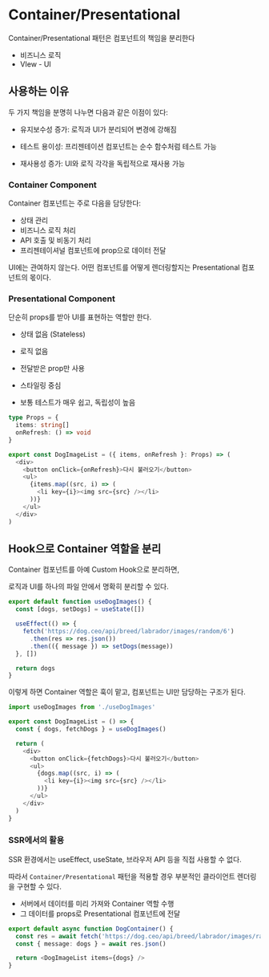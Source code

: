 # Container/Presentational

Container/Presentational 패턴은 컴포넌트의 책임을 분리한다

- 비즈니스 로직
- VIew - UI

## 사용하는 이유

두 가지 책임을 분명히 나누면 다음과 같은 이점이 있다:

- 유지보수성 증가: 로직과 UI가 분리되어 변경에 강해짐

- 테스트 용이성: 프리젠테이션 컴포넌트는 순수 함수처럼 테스트 가능

- 재사용성 증가: UI와 로직 각각을 독립적으로 재사용 가능

  

### Container Component

Container 컴포넌트는 주로 다음을 담당한다:

- 상태 관리
- 비즈니스 로직 처리
- API 호출 및 비동기 처리
- 프리젠테이셔널 컴포넌트에 prop으로 데이터 전달

UI에는 관여하지 않는다. 어떤 컴포넌트를 어떻게 렌더링할지는 Presentational 컴포넌트의 몫이다.



### Presentational Component

단순히 props를 받아 UI를 표현하는 역할만 한다.

- 상태 없음 (Stateless)

- 로직 없음
- 전달받은 prop만 사용
- 스타일링 중심
- 보통 테스트가 매우 쉽고, 독립성이 높음

```ts
type Props = {
  items: string[]
  onRefresh: () => void
}

export const DogImageList = ({ items, onRefresh }: Props) => (
  <div>
    <button onClick={onRefresh}>다시 불러오기</button>
    <ul>
      {items.map((src, i) => (
        <li key={i}><img src={src} /></li>
      ))}
    </ul>
  </div>
)
```





## Hook으로 Container 역할을 분리

Container 컴포넌트를 아예 Custom Hook으로 분리하면,

로직과 UI를 하나의 파일 안에서 명확히 분리할 수 있다.

```ts
export default function useDogImages() {
  const [dogs, setDogs] = useState([])

  useEffect(() => {
    fetch('https://dog.ceo/api/breed/labrador/images/random/6')
      .then(res => res.json())
      .then(({ message }) => setDogs(message))
  }, [])

  return dogs
}
```

이렇게 하면 Container 역할은 훅이 맡고, 컴포넌트는 UI만 담당하는 구조가 된다.

```ts
import useDogImages from './useDogImages'

export const DogImageList = () => {
  const { dogs, fetchDogs } = useDogImages()

  return (
    <div>
      <button onClick={fetchDogs}>다시 불러오기</button>
      <ul>
        {dogs.map((src, i) => (
          <li key={i}><img src={src} /></li>
        ))}
      </ul>
    </div>
  )
}
```





### SSR에서의 활용

SSR 환경에서는 useEffect, useState, 브라우저 API 등을 직접 사용할 수 없다.

따라서 `Container/Presentational` 패턴을 적용할 경우 부분적인 클라이언트 렌더링을 구현할 수 있다. 

- 서버에서 데이터를 미리 가져와 Container 역할 수행
- 그 데이터를 props로 Presentational 컴포넌트에 전달

```ts
export default async function DogContainer() {
  const res = await fetch('https://dog.ceo/api/breed/labrador/images/random/6')
  const { message: dogs } = await res.json()

  return <DogImageList items={dogs} />
}
```

